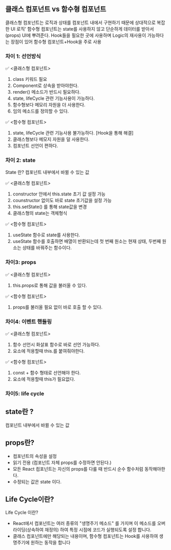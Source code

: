 

## 클래스 컴포넌트 vs 함수형 컴포넌트

클래스형 컴포넌트는 로직과 상태를 컴포넌트 내에서 구현하기 때문에 상대적으로 복잡한 UI 로직'
함수형 컴포넌트는 state를 사용하지 않고 단순하게 데이터를 받아서(props) UI에 뿌려준다. Hook들을 필요한 곳에 사용하며 Logic의 재사용이 가능하다는 장점이 있어 함수형 컴포넌트+Hook을 주로 사용

### 차이 1: 선언방식
✅ <클래스형 컴포넌트>
1. class 키워드 필요
2. Component로 상속을 받아야한다.
3. render() 메소드가 반드시 필요하다.
4. state, lifeCycle 관련 기능사용이 가능하다.
5. 함수형보다 메모리 자원을 더 사용한다.
6. 임의 메소드를 정의할 수 있다.

 ✅ <함수형 컴포넌트>
1. state, lifeCycle 관련 기능사용 불가능하다. [Hook을 통해 해결]
2. 클래스형보다 메모지 자원을 덜 사용한다.
3. 컴포넌트 선언이 편하다.

### 차이 2: state
State 란? 컴포넌트 내부에서 바뀔 수 있는 값

✅ <클래스형 컴포넌트>
1. constructor 안에서 this.state 초기 값 설정 가능
2. counstructor 없이도 바로 state 초기값을 설정 가능
3. this.setState() 를 통해 state값을 변경
4. 클래스형의 state는 객체형식

✅ <함수형 컴포넌트>
1. useState 함수로 state를 사용한다.
2. useState 함수를 호출하면 배열이 반환되는데 첫 번째 원소는 현재 상태, 두번째 원소는 상태를 바꿔주는 함수이다.

### 차이3: props
✅ <클래스형 컴포넌트>
1. this.props로 통해 값을 불러올 수 있다.

✅ <함수형 컴포넌트>
1. props를 불러올 필요 없이 바로 호출 할 수 있다.

### 차이4: 이벤트 핸들링
✅ <클래스형 컴포넌트>
1. 함수 선언시 화살표 함수로 바로 선언 가능하다.
2. 요소에 적용할때 this.를 붙여줘야한다.

✅ <함수형 컴포넌트>
1. const + 함수 형태로 선언해야 한다.
2. 요소에 적용할때 this가 필요없다.

### 차이5: life cycle




## state란 ?
컴포넌트 내부에서 바뀔 수 있는 값

## props란?
- 컴포넌트의 속성을 설정
- 읽기 전용 (컴포넌트 자체 props를 수정하면 안된다.)
- 모든 React 컴포넌트는 자신의 props를 다룰 때 반드시 순수 함수처럼 동작해야한다.
- 수정되는 값은 state 이다.

## Life Cycle이란?
Life Cycle 이란?
- React에서 컴포넌트는 여러 종류의 "생명주기 메소드" 를 가지며 이 메소드를 오버라이딩(상속하여 재정의) 하여 특정 시점에 코드가 실행되도록 설정 합니다.
- 클래스 컴포넌트에만 해당되는 내용이며, 함수형 컴포넌트는 Hook를 사용하여 생명주기에 원하는 동작을 합니다
